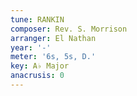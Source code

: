 ```yaml
---
tune: RANKIN
composer: Rev. S. Morrison
arranger: El Nathan
year: '-'
meter: '6s, 5s, D.'
key: A♭ Major
anacrusis: 0
---
```


